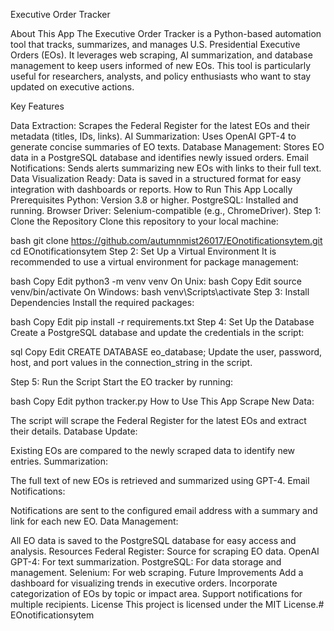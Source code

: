 Executive Order Tracker

About This App
The Executive Order Tracker is a Python-based automation tool that tracks, summarizes, and manages U.S. Presidential Executive Orders (EOs). It leverages web scraping, AI summarization, and database management to keep users informed of new EOs. This tool is particularly useful for researchers, analysts, and policy enthusiasts who want to stay updated on executive actions.

Key Features

Data Extraction: Scrapes the Federal Register for the latest EOs and their metadata (titles, IDs, links).
AI Summarization: Uses OpenAI GPT-4 to generate concise summaries of EO texts.
Database Management: Stores EO data in a PostgreSQL database and identifies newly issued orders.
Email Notifications: Sends alerts summarizing new EOs with links to their full text.
Data Visualization Ready: Data is saved in a structured format for easy integration with dashboards or reports.
How to Run This App Locally
Prerequisites
Python: Version 3.8 or higher.
PostgreSQL: Installed and running.
Browser Driver: Selenium-compatible (e.g., ChromeDriver).
Step 1: Clone the Repository
Clone this repository to your local machine:

bash
git clone https://github.com/autumnmist26017/EOnotificationsytem.git
cd EOnotificationsytem
Step 2: Set Up a Virtual Environment
It is recommended to use a virtual environment for package management:

bash
Copy
Edit
python3 -m venv venv
On Unix:
bash
Copy
Edit
source venv/bin/activate
On Windows:
bash
venv\Scripts\activate
Step 3: Install Dependencies
Install the required packages:

bash
Copy
Edit
pip install -r requirements.txt
Step 4: Set Up the Database
Create a PostgreSQL database and update the credentials in the script:

sql
Copy
Edit
CREATE DATABASE eo_database;
Update the user, password, host, and port values in the connection_string in the script.

Step 5: Run the Script
Start the EO tracker by running:

bash
Copy
Edit
python tracker.py
How to Use This App
Scrape New Data:

The script will scrape the Federal Register for the latest EOs and extract their details.
Database Update:

Existing EOs are compared to the newly scraped data to identify new entries.
Summarization:

The full text of new EOs is retrieved and summarized using GPT-4.
Email Notifications:

Notifications are sent to the configured email address with a summary and link for each new EO.
Data Management:

All EO data is saved to the PostgreSQL database for easy access and analysis.
Resources
Federal Register: Source for scraping EO data.
OpenAI GPT-4: For text summarization.
PostgreSQL: For data storage and management.
Selenium: For web scraping.
Future Improvements
Add a dashboard for visualizing trends in executive orders.
Incorporate categorization of EOs by topic or impact area.
Support notifications for multiple recipients.
License
This project is licensed under the MIT License.# EOnotificationsytem

